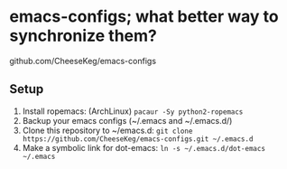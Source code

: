 emacs-configs; what better way to synchronize them?
===================================
github.com/CheeseKeg/emacs-configs

Setup
-----------------------------------
1. Install ropemacs: (ArchLinux) `pacaur -Sy python2-ropemacs`
2. Backup your emacs configs (~/.emacs and ~/.emacs.d/)
3. Clone this repository to ~/emacs.d: `git clone https://github.com/CheeseKeg/emacs-configs.git ~/.emacs.d`
4. Make a symbolic link for dot-emacs: `ln -s ~/.emacs.d/dot-emacs ~/.emacs`